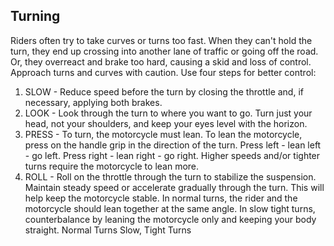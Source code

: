 ## Turning
Riders often try to take curves or turns too fast. When they can't hold the turn, they end up crossing into another lane of traffic or going off the road. Or, they overreact and brake too hard, causing a skid and loss of control. Approach turns and curves with caution.
Use four steps for better control:
1. SLOW - Reduce speed before the turn by closing the throttle and, if necessary, applying both brakes.
2. LOOK - Look through the turn to where you want to go. Turn just your head, not your shoulders, and keep your eyes level with the horizon.
3. PRESS - To turn, the motorcycle must lean. To lean the motorcycle, press on the handle grip in the direction of the turn. Press left - lean left - go left. Press right - lean right - go right. Higher speeds and/or tighter turns require the motorcycle to lean more.
4. ROLL - Roll on the throttle through the turn to stabilize the suspension. Maintain steady speed or accelerate gradually through the turn. This will help keep the motorcycle stable.
In normal turns, the rider and the motorcycle should lean together at the same angle.
In slow tight turns, counterbalance by leaning the motorcycle only and keeping your body straight.
Normal Turns
Slow, Tight Turns
